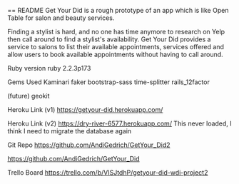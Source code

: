 == README
Get Your Did is a rough prototype of an app which is like Open Table
for salon and beauty services.

Finding a stylist is hard, and no one has time anymore to research on Yelp
then call around to find a stylist's availability.  Get Your Did provides a service
to salons to list their available appointments, services offered and allow users to
book available appointments without having to call around.


Ruby version
ruby 2.2.3p173

Gems Used
Kaminari
faker
bootstrap-sass
time-splitter
rails_12factor

(future)
geokit

Heroku Link (v1)
https://getyour-did.herokuapp.com/

Heroku Link (v2)
https://dry-river-6577.herokuapp.com/
This never loaded, I think I need to migrate the database again

Git Repo
https://github.com/AndiGedrich/GetYour_Did2

https://github.com/AndiGedrich/GetYour_Did

Trello Board
https://trello.com/b/VISJtdhP/getyour-did-wdi-project2


